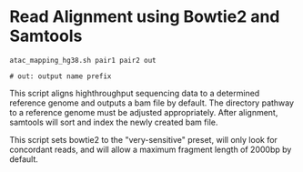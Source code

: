 # Read Alignment using Bowtie2 and Samtools

```
atac_mapping_hg38.sh pair1 pair2 out

# out: output name prefix
```

This script aligns highthroughput sequencing data to a determined reference genome and outputs a bam file by default.
The directory pathway to a reference genome must be adjusted appropriately. 
After alignment, samtools will sort and index the newly created bam file. 

This script sets bowtie2 to the "very-sensitive" preset, will only look for concordant reads, and will allow a maximum fragment length of 2000bp by default.

